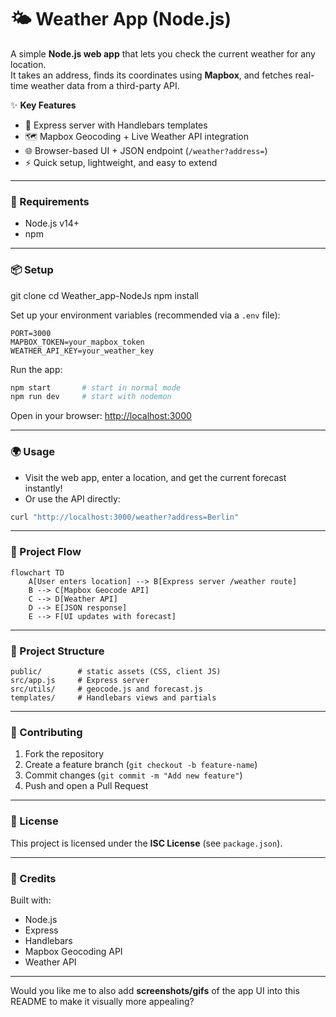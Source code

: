 
# 🌤️ Weather App (Node.js)

A simple **Node.js web app** that lets you check the current weather for any location.  
It takes an address, finds its coordinates using **Mapbox**, and fetches real-time weather data from a third-party API.  

✨ **Key Features**  
- 🚀 Express server with Handlebars templates  
- 🗺️ Mapbox Geocoding + Live Weather API integration  
- 🌐 Browser-based UI + JSON endpoint (`/weather?address=`)  
- ⚡ Quick setup, lightweight, and easy to extend  

***

### 🚀 Requirements
- Node.js v14+  
- npm  

***

### 📦 Setup

git clone <repo-url>
cd Weather_app-NodeJs
npm install



Set up your environment variables (recommended via a `.env` file):  
```env
PORT=3000
MAPBOX_TOKEN=your_mapbox_token
WEATHER_API_KEY=your_weather_key
```

Run the app:  
```bash
npm start       # start in normal mode  
npm run dev     # start with nodemon
```

Open in your browser: [http://localhost:3000](http://localhost:3000/)  

***

### 🌍 Usage

- Visit the web app, enter a location, and get the current forecast instantly!  
- Or use the API directly:  

```bash
curl "http://localhost:3000/weather?address=Berlin"
```

***

### 🔄 Project Flow
```mermaid
flowchart TD
    A[User enters location] --> B[Express server /weather route]
    B --> C[Mapbox Geocode API]
    C --> D[Weather API]
    D --> E[JSON response]
    E --> F[UI updates with forecast]
```

***

### 📂 Project Structure

```
public/        # static assets (CSS, client JS)
src/app.js     # Express server
src/utils/     # geocode.js and forecast.js
templates/     # Handlebars views and partials
```

***

### 🤝 Contributing
1. Fork the repository  
2. Create a feature branch (`git checkout -b feature-name`)  
3. Commit changes (`git commit -m "Add new feature"`)  
4. Push and open a Pull Request  

***

### 📄 License
This project is licensed under the **ISC License** (see `package.json`).  

***

### 🙌 Credits
Built with:  
- Node.js  
- Express  
- Handlebars  
- Mapbox Geocoding API  
- Weather API  

***

Would you like me to also add **screenshots/gifs** of the app UI into this README to make it visually more appealing?
